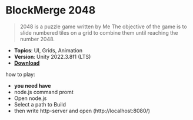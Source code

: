 # BlockMerge 2048

> 2048 is a puzzle game written by Me The objective of the game is to slide numbered tiles on a grid to combine them until reaching the number 2048.

- **Topics**: UI, Grids, Animation
- **Version**: Unity 2022.3.8f1 (LTS)
- [**Download**](https://github.com/Leks2000/BlockMerge-2048/releases/download/Release/Build.zip)

how to play:

- **you need have**
- node.js command promt
- Open node.js
- Select a path to Build
- then write http-server and open (http://localhost:8080/)
